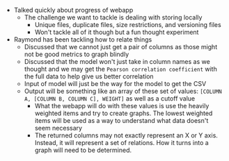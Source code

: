 * Talked quickly about progress of webapp
  * The challenge we want to tackle is dealing with storing locally
    * Unique files, duplicate files, size restrictions, and versioning files
    * Won't tackle all of it though but a fun thought experiment
* Raymond has been tackling how to relate things
  * Discussed that we cannot just get a pair of columns as those might not be good metrics to graph blindly
  * Discussed that the model won't just take in column names as we thought and we may get the `Pearson correlation coefficient` with the full data to help give us better correlation
  * Input of model will just be the way for the model to get the CSV
  * Output will be something like an array of these set of values: `[COLUMN A, [COLUMN B, COLUMN C], WEIGHT]` as well as a cutoff value
    * What the webapp will do with these values is use the heavily weighted items and try to create graphs. The lowest weighted items will be used as a way to understand what data doesn't seem necessary
    * The returned columns may not exactly represent an X or Y axis. Instead, it will represent a set of relations. How it turns into a graph will need to be determined.